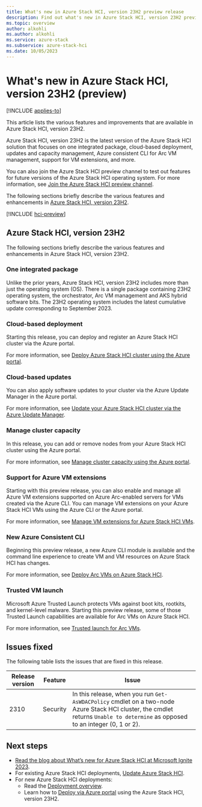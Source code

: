 ```yaml
---
title: What's new in Azure Stack HCI, version 23H2 preview release
description: Find out what's new in Azure Stack HCI, version 23H2 preview release
ms.topic: overview
author: alkohli
ms.author: alkohli
ms.service: azure-stack
ms.subservice: azure-stack-hci
ms.date: 10/05/2023
---
```


# What's new in Azure Stack HCI, version 23H2 (preview)

[!INCLUDE [applies-to](../../includes/hci-applies-to-23h2.md)]


This article lists the various features and improvements that are available in Azure Stack HCI, version 23H2.

Azure Stack HCI, version 23H2 is the latest version of the Azure Stack HCI solution that focuses on one integrated package, cloud-based deployment, updates and capacity management, Azure consistent CLI for Arc VM management, support for VM extensions, and more.

You can also join the Azure Stack HCI preview channel to test out features for future versions of the Azure Stack HCI operating system. For more information, see [Join the Azure Stack HCI preview channel](./manage/preview-channel.md).

The following sections briefly describe the various features and enhancements in [Azure Stack HCI, version 23H2](#azure-stack-hci-version-23h2).


[!INCLUDE [hci-preview](../includes/hci-preview.md)]


## Azure Stack HCI, version 23H2

The following sections briefly describe the various features and enhancements in Azure Stack HCI, version 23H2.

### One integrated package

Unlike the prior years, Azure Stack HCI, version 23H2 includes more than just the operating system (OS). There is a single package containing 23H2 operating system, the orchestrator, Arc VM management and AKS hybrid software bits. The 23H2 operating system includes the latest cumulative update corresponding to September 2023.

### Cloud-based deployment

Starting this release, you can deploy and register an Azure Stack HCI cluster via the Azure portal.

For more information, see [Deploy Azure Stack HCI cluster using the Azure portal](./index.yml).

### Cloud-based updates

You can also apply software updates to your cluster via the Azure Update Manager in the Azure portal. 

For more information, see [Update your Azure Stack HCI cluster via the Azure Update Manager](./index.yml).​

### Manage cluster capacity

In this release, you can add or remove nodes from your Azure Stack HCI cluster using the Azure portal.

For more information, see [Manage cluster capacity using the Azure portal](./index.yml).

### Support for Azure VM extensions 

Starting with this preview release, you can also enable and manage all Azure VM extensions supported on Azure Arc-enabled servers for VMs created via the Azure CLI. You can manage VM extensions on your Azure Stack HCI VMs using the Azure CLI or the Azure portal.

For more information, see [Manage VM extensions for Azure Stack HCI VMs](./index.yml).

### New Azure Consistent CLI

Beginning this preview release, a new Azure CLI module is available and the command line experience to create VM and VM resources on Azure Stack HCI has changes.

For more information, see [Deploy Arc VMs on Azure Stack HCI](./index.yml).

### Trusted VM launch

Microsoft Azure Trusted Launch protects VMs against boot kits, rootkits, and kernel-level malware. Starting this preview release, some of those Trusted Launch capabilities are available for Arc VMs on Azure Stack HCI.

For more information, see [Trusted launch for Arc VMs](./index.yml).

## Issues fixed

The following table lists the issues that are fixed in this release.

|Release version|Feature|Issue|
|--|------|------|
|2310|Security |In this release, when you run `Get-AsWDACPolicy` cmdlet on a two-node Azure Stack HCI cluster, the cmdlet returns `Unable to determine` as opposed to an integer (0, 1 or 2). |


## Next steps

- [Read the blog about What’s new for Azure Stack HCI at Microsoft Ignite 2023](https://aka.ms/hci-ignite-blog).
- For existing Azure Stack HCI deployments, [Update Azure Stack HCI](./manage/update-cluster.md).
- For new Azure Stack HCI deployments:
    - Read the [Deployment overview](./index.yml).
    - Learn how to [Deploy via Azure portal](./index.yml) using the Azure Stack HCI, version 23H2.
